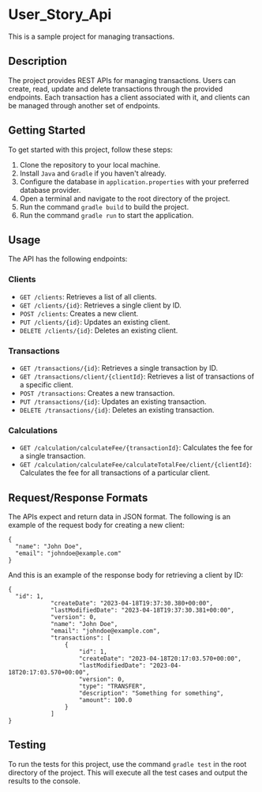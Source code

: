 # User_Story_Api

This is a sample project for managing transactions.

## Description

The project provides REST APIs for managing transactions. Users can create, read, update and delete transactions through the provided endpoints. Each transaction has a client associated with it, and clients can be managed through another set of endpoints.

## Getting Started
To get started with this project, follow these steps:

1. Clone the repository to your local machine.
2. Install `Java` and `Gradle` if you haven't already.
3. Configure the database in `application.properties` with your preferred database provider.
4. Open a terminal and navigate to the root directory of the project.
5. Run the command `gradle build` to build the project.
6. Run the command `gradle run` to start the application.

## Usage

The API has the following endpoints:

### Clients

* `GET /clients`: Retrieves a list of all clients.
* `GET /clients/{id}`: Retrieves a single client by ID.
* `POST /clients`: Creates a new client.
* `PUT /clients/{id}`: Updates an existing client.
* `DELETE /clients/{id}`: Deletes an existing client.

### Transactions
* `GET /transactions/{id}`: Retrieves a single transaction by ID.
* `GET /transactions/client/{clientId}`: Retrieves a list of transactions of a specific client.
* `POST /transactions`: Creates a new transaction.
* `PUT /transactions/{id}`: Updates an existing transaction.
* `DELETE /transactions/{id}`: Deletes an existing transaction.

### Calculations
* `GET /calculation/calculateFee/{transactionId}`: Calculates the fee for a single transaction.
* `GET /calculation/calculateFee/calculateTotalFee/client/{clientId}`: Calculates the fee for all transactions of a particular client.

## Request/Response Formats

The APIs expect and return data in JSON format. The following is an example of the request body for creating a new client:
```shell
{
  "name": "John Doe",
  "email": "johndoe@example.com"
}
```
And this is an example of the response body for retrieving a client by ID:

```shell
{
  "id": 1,
            "createDate": "2023-04-18T19:37:30.380+00:00",
            "lastModifiedDate": "2023-04-18T19:37:30.381+00:00",
            "version": 0,
            "name": "John Doe",
            "email": "johndoe@example.com",
            "transactions": [
                {
                    "id": 1,
                    "createDate": "2023-04-18T20:17:03.570+00:00",
                    "lastModifiedDate": "2023-04-18T20:17:03.570+00:00",
                    "version": 0,
                    "type": "TRANSFER",
                    "description": "Something for something",
                    "amount": 100.0
                }
            ]
}
```


## Testing

To run the tests for this project, use the command `gradle test` in the root directory of the project. This will execute all the test cases and output the results to the console.